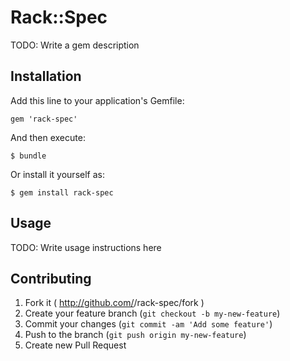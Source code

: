 # Rack::Spec

TODO: Write a gem description

## Installation

Add this line to your application's Gemfile:

    gem 'rack-spec'

And then execute:

    $ bundle

Or install it yourself as:

    $ gem install rack-spec

## Usage

TODO: Write usage instructions here

## Contributing

1. Fork it ( http://github.com/<my-github-username>/rack-spec/fork )
2. Create your feature branch (`git checkout -b my-new-feature`)
3. Commit your changes (`git commit -am 'Add some feature'`)
4. Push to the branch (`git push origin my-new-feature`)
5. Create new Pull Request

